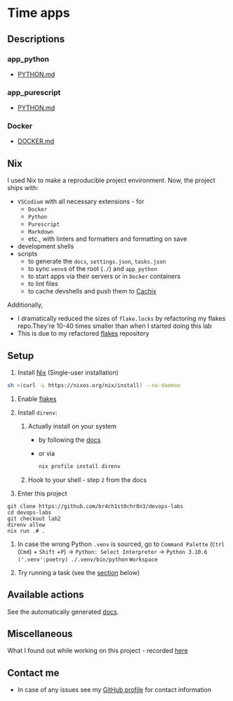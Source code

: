 # Time apps

## Descriptions

### app_python

- [PYTHON.md](./app_python/PYTHON.md)

### app_purescript

- [PYTHON.md](./app_purescript/PURESCRIPT.md)

### Docker

- [DOCKER.md](./DOCKER.md)

## Nix

I used Nix to make a reproducible project environment. Now, the project ships with:

- `VSCodium` with all necessary extensions - for
  - `Docker`
  - `Python`
  - `Purescript`
  - `Markdown`
  - etc., with linters and formatters and formatting on save
- development shells
- scripts
  - to generate the `docs`, `settings.json`, `tasks.json`
  - to sync `venv`s of the root (`./`) and `app_python`
  - to start apps via their servers or in `Docker` containers
  - to lint files
  - to cache devshells and push them to [Cachix](https://www.cachix.org/)

Additionally,

- I dramatically reduced the sizes of `flake.locks` by refactoring my flakes repo.They're 10-40 times smaller than when I started doing this lab
- This is due to my refactored [flakes](https://github.com/br4ch1st0chr0n3/flakes) repository

## Setup

1. Install [Nix](https://nixos.org/download.html) (Single-user installation)

  ```sh
  sh <(curl -L https://nixos.org/nix/install) --no-daemon
  ```

1. Enable [flakes](https://nixos.wiki/wiki/Flakes#Permanent)

1. Install `direnv`:
   1. Actually install on your system
      - by following the [docs](https://direnv.net/#basic-installation)
      - or via

        ```sh
        nix profile install direnv
        ```

   1. Hook to your shell - step `2` from the docs

1. Enter this project

```terminal
git clone https://github.com/br4ch1st0chr0n3/devops-labs
cd devops-labs
git checkout lab2
direnv allow
nix run .# .
```

1. In case the wrong Python `.venv` is sourced, go to `Command Palette` (`Ctrl` (`Cmd`) + `Shift` +`P`) -> `Python: Select Interpreter` -> `Python 3.10.6 ('.venv':poetry) ./.venv/bin/python` `Workspace`

1. Try running a task (see the [section](./README.md#vscodium-tasks) below)

## Available actions

See the automatically generated [docs](./README/docs.md#available-actions).

## Miscellaneous

What I found out while working on this project - recorded [here](./README/misc.md)

## Contact me

- In case of any issues see my [GitHub profile](https://github.com/br4ch1st0chr0n3) for contact information
